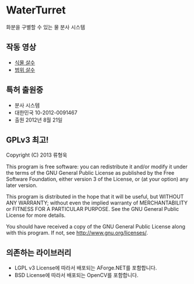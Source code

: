 WaterTurret
===========
화분을 구별할 수 있는 물 분사 시스템

작동 영상
--

- [식물 살수](http://www.youtube.com/watch?v=4O7ib85GOOE)
- [범위 살수](http://www.youtube.com/watch?v=7TxLnf3Ldrs)

특허 출원중
--
+ 분사 시스템
+ 대한민국 10-2012-0091467
+ 출원 2012년 8월 21일

GPLv3 최고!
--

Copyright (C) 2013 류형욱

This program is free software: you can redistribute it and/or modify
it under the terms of the GNU General Public License as published by
the Free Software Foundation, either version 3 of the License, or
(at your option) any later version.

This program is distributed in the hope that it will be useful,
but WITHOUT ANY WARRANTY; without even the implied warranty of
MERCHANTABILITY or FITNESS FOR A PARTICULAR PURPOSE.  See the
GNU General Public License for more details.

You should have received a copy of the GNU General Public License
along with this program.  If not, see <http://www.gnu.org/licenses/>.

의존하는 라이브러리
--
+ LGPL v3 License에 따라서 배포되는 AForge.NET를 포함합니다.
+ BSD License에 따라서 배포되는 OpenCV를 포함합니다.
